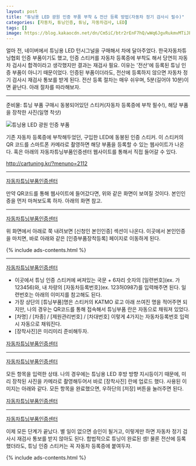 ```yaml
---
layout: post
title: "튜닝용 LED 광원 인증 부품 부착 & 전산 등록 방법(자동차 정기 검사시 필수)"
categories: [자동차, 튜닝인증, 튜닝, 자동차검사, LED]
tags: []
image: https://blog.kakaocdn.net/dn/Cm5iC/btr2rEnF7hQ/wWq6JgvRukmvMTiJPjP5r0/img.png
---
```


얼마 전, 네이버에서 튜닝용 LED 턴시그널을 구매해서 차에 달아주었다. 한국자동차튜닝협회 인증 부품이기도 했고, 인증 스티커를 자동차 등록증에 부착도 해서 당연히 자동차 검사시 합격이라고 생각했지만 결과는 재검사 필요. 이유는 '전산'에 등록된 튜닝 인증 부품이 아니기 때문이었다. 인증된 부품이더라도, 전산에 등록하지 않으면 자동차 정기 검사시 재검사 통보를 받게 된다. 전산 등록 절차는 매우 쉬우며, 5분(길어야 10분)이면 끝난다. 아래 절차를 따라해보자.

---

준비물: 튜닝 부품 구매시 동봉되어있던 스티커(자동차 등록증에 부착 필수!), 해당 부품을 장착한 사진(일명 착샷)

![튜닝용 LED 광원 인증 부품](https://blog.kakaocdn.net/dn/Cm5iC/btr2rEnF7hQ/wWq6JgvRukmvMTiJPjP5r0/img.png)

기존 자동차 등록증에 부착해두었던, 구입한 LED에 동봉된 인증 스티커. 이 스티커의 QR 코드를 스마트폰 카메라로 촬영하면 해당 부품을 등록할 수 있는 웹사이트가 나온다. 혹은 아래의 자동차튜닝부품인증센터 웹사이트를 통해서 직접 들어갈 수 있다.

http://cartuning.kr/?menuno=2112

---

[자동차튜닝부품인증센터](https://blog.kakaocdn.net/dn/oINh2/btr2rEumAZV/ELUux2LJqI9kyfNkLYyZHK/img.png)

만약 QR코드를 통해 웹사이트에 들어갔다면, 위와 같은 화면이 보여질 것이다. 본인인증을 먼저 마쳐보도록 하자. 아래의 화면 참고.

---

[자동차튜닝부품인증센터](https://blog.kakaocdn.net/dn/qF50X/btr2sFzM7Ks/jWjR4bonjFTEKSoLNX8U9K/img.png)

위 화면에서 아래로 쭉 내려보면 [신청인 본인인증] 섹션이 나온다. 이곳에서 본인인증을 마치면, 바로 아래와 같은 [인증부품장착등록] 페이지로 이동하게 된다.

{% include ads-contents.html %}

---

[자동차튜닝부품인증센터](https://blog.kakaocdn.net/dn/dsq1Bm/btr2toECjuA/3RRvc4iBkFWQcAguMri8T1/img.png)

- 이곳에서 튜닝 인증 스티커에 써져있는 국문 + 6자리 숫자의 [일련번호](ex. 가123456)와, 내 차량의 [자동차등록번호](ex. 123허0987)를 입력해주면 된다. 일련번호는 아래의 이미지를 참고해도 된다.
- 가장 상단의 [튜닝부품]명은 스티커의 KATMO 로고 아래 쓰여진 명을 적어주면 되지만, 나의 경우는 QR코드를 통해 접속해서 튜닝부품 란은 자동으로 채워져 있었다.
- [차명] / [차종] / [제원관리번호] / [차대번호] 이렇게 4가지는 자동차등록번호 입력시 자동으로 채워진다.
- [장착사진]은 미리미리 준비해두자.

[자동차튜닝부품인증센터](https://blog.kakaocdn.net/dn/ca3ER3/btr1Y8qa1Fl/izdtl2HZKbZLQfa5kFTzZk/img.png)

---

[자동차튜닝부품인증센터](https://blog.kakaocdn.net/dn/csoBD6/btr2sG6zMTc/o6mYaTs1kWP9zaWd9vOXf1/img.png)

모든 항목을 입력한 상태. 나의 경우에는 튜닝용 LED 후방 방향 지시등이기 때문에, 미리 장착된 사진을 카메라로 촬영해두어서 바로 [장착사진] 란에 업로드 했다. 사용된 이미지는 아래와 같다. 모든 항목을 완료했으면, 우하단의 [저장] 버튼을 눌러주면 된다.

[자동차튜닝부품인증센터](https://blog.kakaocdn.net/dn/zi7RU/btr2nE86Feq/2WXZsh1kCl4fZ8Z72DvyLK/img.jpg)

---

[자동차튜닝부품인증센터](https://blog.kakaocdn.net/dn/AVF2i/btr2m3gT9QY/SGKgpGihDHWa4UI6nLBXY0/img.png)

이제 모든 단계가 끝났다. 별 일이 없으면 승인이 될거고, 이렇게만 하면 자동차 정기 검사시 재검사 통보를 받지 않아도 된다. 합법적으로 튜닝이 완료된 셈! 물론 전산에 등록했더라도, 튜닝 인증 스티커는 꼭 자동차 등록증에 붙여두자.

{% include ads-contents.html %}


